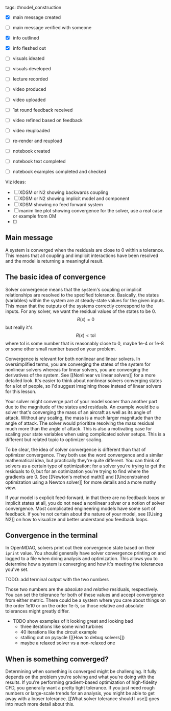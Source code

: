 tags: #model_construction 

- [x] main message created
- [ ] main message verified with someone
- [x] info outlined
- [x] info fleshed out
- [ ] visuals ideated
- [ ] visuals developed
- [ ] lecture recorded
- [ ] video produced
- [ ] video uploaded
- [ ] 1st round feedback received
- [ ] video refined based on feedback
- [ ] video reuploaded
- [ ] re-render and reupload

- [ ] notebook created
- [ ] notebook text completed
- [ ] notebook examples completed and checked

Viz ideas:
- [ ] XDSM or N2 showing backwards coupling
- [ ] XDSM or N2 showing implicit model and component
- [ ] XDSM showing no feed forward system
- [ ] manim line plot showing convergence for the solver, use a real case or example from OM
- [ ] 

## Main message
A system is converged when the residuals are close to 0 within a tolerance. This means that all coupling and implicit interactions have been resolved and the model is returning a meaningful result.

## The basic idea of convergence
Solver convergence means that the system's coupling or implicit relationships are resolved to the specified tolerance. Basically, the states (variables) within the system are at steady-state values for the given inputs. This mean that the outputs of the systems correctly correspond to the inputs. For any solver, we want the residual values of the states to be 0.
$$ R(x) = 0 $$ but really it's
$$ R(x) < \text{tol} $$
where $\text{tol}$ is some number that is reasonably close to 0, maybe 1e-4 or 1e-8 or some other small number based on your problem.

Convergence is relevant for both nonlinear and linear solvers. In oversimplified terms, you are converging the states of the system for nonlinear solvers whereas for linear solvers, you are converging the derivatives of the system. See [[Nonlinear vs linear solvers]] for a more detailed look. It's easier to think about nonlinear solvers converging states for a lot of people, so I'd suggest imagining those instead of linear solvers for this lesson.

Your solver might converge part of your model sooner than another part due to the magnitude of the states and residuals. An example would be a solver that's converging the mass of an aircraft as well as its angle of attack. Without any scaling, the mass is a much larger magnitude than the angle of attack. The solver would prioritize resolving the mass residual much more than the angle of attack. This is also a motivating case for scaling your state variables when using complicated solver setups. This is a different but related topic to optimizer scaling.

To be clear, the idea of solver convergence is different than that of optimizer convergence. They both use the word convergence and a similar mathematical idea, but practically they're quite different. You can think of solvers as a certain type of optimization; for a solver you're trying to get the residuals to 0, but for an optimization you're trying to find where the gradients are 0. See [[Newton's method math]] and [[Unconstrained optimization using a Newton solver]] for more details and a more mathy view.

If your model is explicit feed-forward, in that there are no feedback loops or implicit states at all, you do not need a nonlinear solver or a notion of solver convergence. Most complicated engineering models have some sort of feedback. If you're not certain about the nature of your model, see [[Using N2]] on how to visualize and better understand you feedback loops.

## Convergence in the terminal
In OpenMDAO, solvers print out their convergence state based on their `iprint` value. You should generally have solver convergence printing on and logged to a file when doing analysis and optimization. This allows you to determine how a system is converging and how it's meeting the tolerances you've set.

TODO: add terminal output with the two numbers

Those two numbers are the *absolute* and *relative* residuals, respectively. You can set the tolerance for both of these values and accept convergence from either metric. There could be a system where you care about things on the order 1e10 or on the order 1e-5, so those relative and absolute tolerances might greatly differ.

- TODO show examples of it looking great and looking bad
	- three iterations like some wind turbines
	- 40 iterations like the circuit example
	- stalling out on pycycle ([[How to debug solvers]])
	- maybe a relaxed solver vs a non-relaxed one

## When is something converged?
Determining when something is converged might be challenging. It fully depends on the problem you're solving and what you're doing with the results. If you're performing gradient-based optimization of high-fidelity CFD, you generally want a pretty tight tolerance. If you just need rough numbers or large-scale trends for an analysis, you might be able to get away with a looser tolerance. [[What solver tolerance should I use]] goes into much more detail about this.